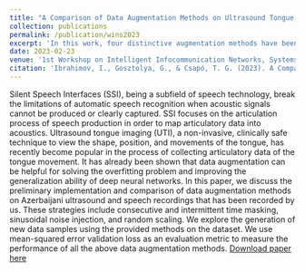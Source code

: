 ```yaml
---
title: "A Comparison of Data Augmentation Methods on Ultrasound Tongue Images for Articulatory- to-Acoustic Mapping towards Silent Speech Interfaces"
collection: publications
permalink: /publication/wins2023
excerpt: 'In this work, four distinctive augmentation methods have been employed on Azerbaijani ultrasound recording dataset!'
date: 2023-02-23
venue: '1st Workshop on Intelligent Infocommunication Networks, Systems and Services (WI2NS2)'
citation: 'Ibrahimov, I., Gosztolya, G., & Csapó, T. G. (2023). A Comparison of Data Augmentation Methods on Ultrasound Tongue Images for Articulatory-to-Acoustic Mapping towards Silent Speech Interfaces. In 1st Workshop on Intelligent Infocommunication Networks, Systems and Services (WI2NS2) (pp. 59-64). Budapest University of Technology and Economics. doi: 10.21437/ssw.2023-36'
---
```

Silent Speech Interfaces (SSI), being a subfield of speech technology, break the limitations of automatic speech recognition when acoustic signals cannot be produced or clearly captured. SSI focuses on the articulation process of speech production in order to map articulatory data into acoustics. Ultrasound tongue imaging (UTI), a non-invasive, clinically safe technique to view the shape, position, and movements of the tongue, has recently become popular in the process of collecting articulatory data of the tongue movement. It has already been shown that data augmentation can be helpful for solving the overfitting problem and improving the generalization ability of deep neural networks. In this paper, we discuss the preliminary implementation and comparison of data augmentation methods on Azerbaijani ultrasound and speech recordings that has been recorded by us. These strategies include consecutive and intermittent time masking, sinusoidal noise injection, and random scaling. We explore the generation of new data samples using the provided methods on the dataset. We use mean-squared error validation loss as an evaluation metric to measure the performance of all the above data augmentation methods.
[Download paper here](https://repozitorium.omikk.bme.hu/items/ddfaeaf6-4498-4873-90c9-cabe72bb1686)
